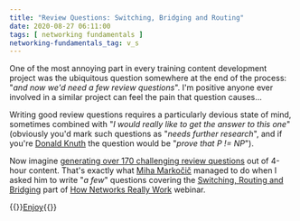 ```yaml
---
title: "Review Questions: Switching, Bridging and Routing"
date: 2020-08-27 06:11:00
tags: [ networking fundamentals ]
networking-fundamentals_tag: v_s
---
```

One of the most annoying part in every training content development project was the ubiquitous question somewhere at the end of the process: "_and now we'd need a few review questions_". I'm positive anyone ever involved in a similar project can feel the pain that question causes...

Writing good review questions requires a particularly devious state of mind, sometimes combined with "_I would really like to get the answer to this one_" (obviously you'd mark such questions as "_needs further research_", and if you're [Donald Knuth](https://en.wikipedia.org/wiki/Donald_Knuth) the question would be "_prove that P != NP_").
<!--more-->
Now imagine [generating over 170 challenging review questions](https://my.ipspace.net/bin/get/Net101/RQ-Switching.md?doccode=Net101) out of 4-hour content. That's exactly what [Miha Markočič](https://www.ipspace.net/Team:Miha_Markocic) managed to do when I asked him to write "_a few_" questions covering the [Switching, Routing and Bridging](https://my.ipspace.net/bin/list?id=Net101#SWITCH) part of [How Networks Really Work](https://www.ipspace.net/How_Networks_Really_Work) webinar.

{{<jump>}}[Enjoy](https://my.ipspace.net/bin/get/Net101/RQ-Switching.md?doccode=Net101){{</jump>}}